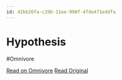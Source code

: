 ```yaml
---
id: 42bb26fa-c39b-11ee-990f-4fde471eddfa
---
```


# Hypothesis
#Omnivore

[Read on Omnivore](https://omnivore.app/me/hypothesis-18d75ca527c)
[Read Original](https://hypothes.is/a/fCMhaMOWEe6wHvcGiRw4fg)

